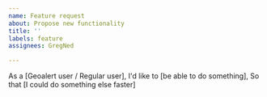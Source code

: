 ```yaml
---
name: Feature request
about: Propose new functionality
title: ''
labels: feature
assignees: GregNed

---
```


As a [Geoalert user / Regular user],
I'd like to [be able to do something],
So that [I could do something else faster]
